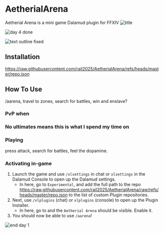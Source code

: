 # AetherialArena
Aetherial Arena is a mini game Dalamud plugin for FFXIV
![title](https://github.com/user-attachments/assets/59d42ee1-defb-427e-a000-314e702cb300)

![day 4 done](https://github.com/user-attachments/assets/c453e34c-bd2f-475d-aedc-7804901392d7)

![text outline fixed](https://github.com/user-attachments/assets/d6ee1084-605a-4f6c-854b-98aa4fdfaf75)


## Installation

https://raw.githubusercontent.com/rail2025/AetherialArena/refs/heads/master/repo.json
## How To Use
/aarena, travel to zones, search for battles, win and enslave?
### PvP when


### No ultimates means this is what I spend my time on


### Playing

press attack, search for battles, feel the dopamine.

### Activating in-game

1. Launch the game and use `/xlsettings` in chat or `xlsettings` in the Dalamud Console to open up the Dalamud settings.
    * In here, go to `Experimental`, and add the full path to the repo https://raw.githubusercontent.com/rail2025/AetherialArena/raw/refs/heads/master/repo.json to the list of custom Plugin repositories.
2. Next, use `/xlplugins` (chat) or `xlplugins` (console) to open up the Plugin Installer.
    * In here, go to and the `Aetherial Arena` should be visible. Enable it.
3. You should now be able to use `/aarena`!

![end day 1](https://github.com/user-attachments/assets/47ecb49b-767f-4ca2-b302-7b9bcfda3dc4)
